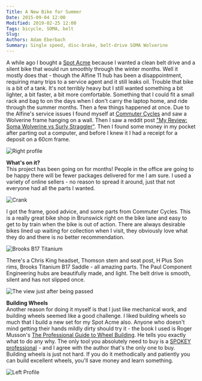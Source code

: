 ```yaml
---
Title: A New Bike for Summer
Date: 2015-09-04 12:00
Modified: 2019-02-25 12:00
Tags: bicycle, SOMA, belt
Slug: 
Authors: Adam Eberbach
Summary: Single speed, disc-brake, belt-drive SOMA Wolverine
---
```

A while ago I bought a <A HREF="{{ site.baseurl }}/2012/05/01/a-new-bike-for-winter.html">Spot Acme</A> because I wanted a clean belt drive and a silent bike that would run smoothly through the winter months. Well it mostly does that - though the Alfine 11 hub has been a disappointment, requiring many trips to a service agent and it still leaks oil.
Trouble that bike is a bit of a tank. It's not terribly heavy but I still wanted something a bit lighter, a bit faster, a bit more comfortable. Something that I could fit a small rack and bag to on the days when I don't carry the laptop home, and ride through the summer months.
Then a few things happened at once. Due to the Alfine's service issues I found myself at <A href="http://commutercycles.com.au" target="_blank">Commuter Cycles</A> and saw a Wolverine frame hanging on a wall. Then I saw a reddit post <A HREF="https://www.reddit.com/r/bicycling/comments/2ivtad/my_review_soma_wolverine_vs_surly_straggler/">"My Review: Soma Wolverine vs Surly Straggler"</A>. Then I found some money in my pocket after parting out a computer, and before I knew it I had a receipt for a deposit on a 60cm frame.

![Right profile]({static}/images/wolverine/right-side.jpg)

**What's on it?**<br>
This project has been going on for months! People in the office are going to be happy there will be fewer packages delivered for me I am sure. I used a variety of online sellers - no reason to spread it around, just that not everyone had all the parts I wanted.<br>

![Crank]({static}/images/wolverine/crank.jpg)

I got the frame, good advice, and some parts from Commuter Cycles. This is a really great bike shop in Brunswick right on the bike lane and easy to get to by train when the bike is out of action. There are always desirable bikes lined up waiting for collection when I visit, they obviously love what they do and there is no better recommendation.<br>

![Brooks B17 Titanium]({static}/images/wolverine/saddle.jpg)

There's a Chris King headset, Thomson stem and seat post, H Plus Son rims, Brooks Titanium B17 Saddle - all amazing parts. The Paul Component Engineering hubs are beautifully made, and light. The belt drive is smooth, silent and has not slipped once.

![The view just after being passed]({static}/images/wolverine/rear.jpg)

**Building Wheels**<br>
Another reason for doing it myself is that I just like mechanical work, and building wheels seemed like a good challenge. I liked building wheels so much that I build a new set for my Spot Acme also. Anyone who doesn't mind getting their hands mildly dirty should try it - the book I used is Roger Musson's <A href="http://www.wheelpro.co.uk/wheelbuilding/book.php">The Professional Guide to
Wheel Building</A>. He tells you exactly what to do any why. The only tool you absolutely need to buy is a <a  href="http://www.amazon.com/gp/product/B003ZRWA4Y/ref=as_li_tl?ie=UTF8&camp=1789&creative=9325&creativeASIN=B003ZRWA4Y&linkCode=as2&tag=grayunicorn-20&linkId=G72NVCLPINFL4IL4">SPOKEY professional</a><img src="http://ir-na.amazon-adsystem.com/e/ir?t=grayunicorn-20&l=as2&o=1&a=B003ZRWA4Y" width="1" height="1" border="0" alt="" style="border:none !important; margin:0px !important;" /> - and I agree with the author that's the only one to buy.<br> 
Building wheels is just not hard. If you do it methodically and patiently you can build excellent wheels, you'll save money and learn something.

![Left Profile]({static}/images/wolverine/left-side.jpg)

